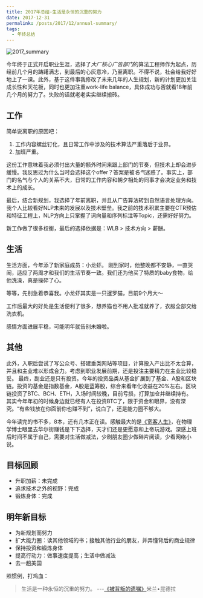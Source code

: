 ```yaml
---
title: 2017年总结-生活是永恒的沉重的努力
date: 2017-12-31
permalink: /posts/2017/12/annual-summary/
tags: 
  - 年终总结
---
```


![2017_summary](http://7xkdra.com1.z0.glb.clouddn.com/image/blog2017_summary.jpeg)

今年终于正式开启职业生涯，选择了*大厂核心广告部门*的算法工程师作为起点，历经前几个月的踌躇满志，到最后的心灰意冷，乃至离职。不得不说，社会给我好好地上了一课。此外，基于这件事我修改了未来几年的人生规划，新的计划更加关注成长性和天花板，同时也更加注重work-life balance，具体成功与否就看18年前几个月的努力了。失败的话就老老实实继续搬砖。

## 工作

简单说离职的原因吧：

1. 工作内容螺丝钉化，且日常工作中涉及的技术算法严重落后于业界。
2. 加班严重。

这份工作意味着我必须付出大量的额外时间来跟上部门的节奏，但技术上却会进步缓慢。我反思过为什么当时会选择这个offer？答案是被*名气*迷惑了。事实上，部门的名气与个人的关系不大，日常的工作内容和朝夕相处的同事才会决定业务和技术上的成长。

最后，结合新规划，我选择了年前离职，并且从广告算法转到自然语言处理方向。我个人比较看好NLP未来的发展以及技术壁垒。我之前的技术积累主要在CTR预估和特征工程上，NLP方向上只掌握了词向量和序列标注等Topic，还需好好努力。

新工作做了很多权衡，最后的选择依据是：WLB > 技术方向 > 薪酬。


## 生活

生活方面，今年添了新家庭成员：小龙虾。
刚到家时，他整晚都不安静，一直哭闹，适应了两周才和我们的生活节奏一致。我们还为他买了特质的baby食物，给他洗澡，真是操碎了心。

等等，先别急着恭喜我。小龙虾其实是一只暹罗猫，目前9个月大～

工作后最大的好处是生活便利了很多，想养猫也不用人批准就养了，衣服全部交给洗衣机。

感情方面进展平稳，可能明年就告别未婚啦。


## 其他

此外，入职后尝试了写公众号、搭建垂类网站等项目，计算投入产出比不太合算，并且和主业难以形成合力。考虑到职业发展前期，还是投注主要精力在主业比较稳妥。
最终，副业还是只有投资。今年的投资品类从基金扩展到了基金、A股和区块链。投资的基金是指数基金，A股是蓝筹股，综合来看年化收益在20%左右。区块链投资了BTC、BCH、ETH，入场时间较晚，目前亏损，打算加仓并继续持有。其实今年年初的时候身边就已经有人在投资BTC了，限于资金和眼界，没有深究。“有些钱放在你面前你也赚不到”，说白了，还是能力圈不够大。

今年读完的书不多，8本，还有几本正在读。感触最大的是[《宽客人生》](https://book.douban.com/subject/2139493/)，在物理学博士眼里去华尔街赚钱是下下选择，天才们还是更愿意和上帝玩游戏。深感上班后时间不属于自己，需要对生活做减法，少刷朋友圈少做碎片阅读，少看网络小说。

## 目标回顾

- 升职加薪：未完成
- 追求技术之外的视野：完成
- 锻炼身体：完成

## 明年新目标

- 为新规划而努力
- 扩大能力圈：读其他领域的书；接触其他行业的朋友，并弄懂背后的商业规律
- 保持投资和锻炼身体
- 提高行动力：做事速度提高；生活中做减法
- 去一趟美国

照惯例，打鸡血：
> 生活是一种永恒的沉重的努力。  ---[《被背叛的遗嘱》](https://book.douban.com/subject/1023709/)米兰•昆德拉
